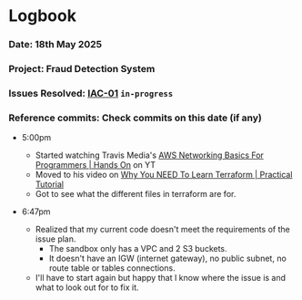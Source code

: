 # Logbook
### Date: 18th May 2025
### Project: Fraud Detection System
### Issues Resolved: [IAC-01](https://github.com/EsosaOrumwese/fraud-detection-system/issues/4) `in-progress`
### Reference commits: Check commits on this date (if any)

* 5:00pm
  * Started watching Travis Media's [AWS Networking Basics For Programmers | Hands On](https://www.youtube.com/watch?v=2doSoMN2xvI&list=WL&index=3) on YT
  * Moved to his video on [Why You NEED To Learn Terraform | Practical Tutorial](https://www.youtube.com/watch?v=nvNqfgojocs&list=WL&index=3)
  * Got to see what the different files in terraform are for.

* 6:47pm
  * Realized that my current code doesn't meet the requirements of the issue plan. 
    * The sandbox only has a VPC and 2 S3 buckets.
    * It doesn't have an IGW (internet gateway), no public subnet, no route table or tables connections.
  * I'll have to start again but happy that I know where the issue is and what to look out for to fix it.